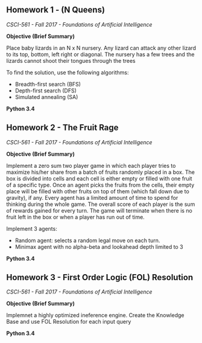 ## Homework 1 - (N Queens)

*CSCI-561 - Fall 2017 - Foundations of Artificial Intelligence* 

**Objective (Brief Summary)**

Place baby lizards in an N x N nursery. Any lizard can attack any other lizard to its top, bottom, left right or diagonal. The nursery has a few trees and the lizards cannot shoot their tongues through the trees 

To find the solution, use the following algorithms: 
- Breadth-first search (BFS) 
- Depth-first search (DFS) 
- Simulated annealing (SA)

**Python 3.4**


## Homework 2 - The Fruit Rage

*CSCI-561 - Fall 2017 - Foundations of Artificial Intelligence* 

**Objective (Brief Summary)**

Implement a zero sum two player game in which each player tries to maximize his/her share from a batch of fruits randomly placed in a box. The box is divided into cells and each cell is either empty or filled with one fruit of a specific type. Once an agent picks the fruits from the cells, their empty place will be filled with other fruits on top of them (which fall down due to gravity), if any. Every agent has a limited amount of time to spend for thinking during the whole game. The overall score of each player is the sum of rewards gained for every turn. The game will terminate when there is no fruit left in the box or when a player has run out of time.

Implement 3 agents:
- Random agent: selects a random legal move on each turn.
- Minimax agent with no alpha-beta and lookahead depth limited to 3

**Python 3.4**



## Homework 3 - First Order Logic (FOL) Resolution

*CSCI-561 - Fall 2017 - Foundations of Artificial Intelligence* 

**Objective (Brief Summary)**

Implemnet a highly optimized ineference engine. Create the Knowledge Base and use FOL Resolution for each input query

**Python 3.4**

